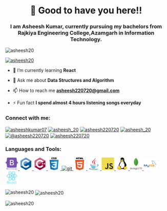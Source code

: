 <h1 align="center"> 👋 Good to have you here!!</h1>
<h3 align="center">I am Asheesh Kumar, currently pursuing my bachelors from Rajkiya Engineering College,Azamgarh in Information Technology.</h3>

<p align="left"> <img src="https://komarev.com/ghpvc/?username=asheesh20&label=Profile%20views&color=0e75b6&style=flat" alt="asheesh20" /> </p>

<p align="left"> <a href="https://github.com/ryo-ma/github-profile-trophy"><img src="https://github-profile-trophy.vercel.app/?username=asheesh20" alt="asheesh20" /></a> </p>

- 🌱 I’m currently learning **React**

- 💬 Ask me about **Data Structures and Algorithm**

- 📫 How to reach me **asheesh220720@gmail.com**

- ⚡ Fun fact **I spend almost 4 hours listening songs everyday**

<h3 align="left">Connect with me:</h3>
<p align="left">
<a href="https://linkedin.com/in/asheeshkumar07" target="blank"><img align="center" src="https://raw.githubusercontent.com/rahuldkjain/github-profile-readme-generator/master/src/images/icons/Social/linked-in-alt.svg" alt="asheeshkumar07" height="30" width="40" /></a>
<a href="https://www.codechef.com/users/asheesh_20" target="blank"><img align="center" src="https://cdn.jsdelivr.net/npm/simple-icons@3.1.0/icons/codechef.svg" alt="asheesh_20" height="30" width="40" /></a>
<a href="https://www.hackerrank.com/asheesh220720" target="blank"><img align="center" src="https://raw.githubusercontent.com/rahuldkjain/github-profile-readme-generator/master/src/images/icons/Social/hackerrank.svg" alt="asheesh220720" height="30" width="40" /></a>
<a href="https://www.leetcode.com/asheesh_20" target="blank"><img align="center" src="https://raw.githubusercontent.com/rahuldkjain/github-profile-readme-generator/master/src/images/icons/Social/leet-code.svg" alt="asheesh_20" height="30" width="40" /></a>
<a href="https://www.hackerearth.com/@asheesh220720" target="blank"><img align="center" src="https://raw.githubusercontent.com/rahuldkjain/github-profile-readme-generator/master/src/images/icons/Social/hackerearth.svg" alt="@asheesh220720" height="30" width="40" /></a>
<a href="https://auth.geeksforgeeks.org/user/asheesh220720" target="blank"><img align="center" src="https://raw.githubusercontent.com/rahuldkjain/github-profile-readme-generator/master/src/images/icons/Social/geeks-for-geeks.svg" alt="asheesh220720" height="30" width="40" /></a>
</p>

<h3 align="left">Languages and Tools:</h3>
<p align="left"> <a href="https://getbootstrap.com" target="_blank" rel="noreferrer"> <img src="https://raw.githubusercontent.com/devicons/devicon/master/icons/bootstrap/bootstrap-plain-wordmark.svg" alt="bootstrap" width="40" height="40"/> </a> <a href="https://www.cprogramming.com/" target="_blank" rel="noreferrer"> <img src="https://raw.githubusercontent.com/devicons/devicon/master/icons/c/c-original.svg" alt="c" width="40" height="40"/> </a> <a href="https://www.w3schools.com/cpp/" target="_blank" rel="noreferrer"> <img src="https://raw.githubusercontent.com/devicons/devicon/master/icons/cplusplus/cplusplus-original.svg" alt="cplusplus" width="40" height="40"/> </a> <a href="https://www.w3schools.com/css/" target="_blank" rel="noreferrer"> <img src="https://raw.githubusercontent.com/devicons/devicon/master/icons/css3/css3-original-wordmark.svg" alt="css3" width="40" height="40"/> </a> <a href="https://git-scm.com/" target="_blank" rel="noreferrer"> <img src="https://www.vectorlogo.zone/logos/git-scm/git-scm-icon.svg" alt="git" width="40" height="40"/> </a> <a href="https://www.w3.org/html/" target="_blank" rel="noreferrer"> <img src="https://raw.githubusercontent.com/devicons/devicon/master/icons/html5/html5-original-wordmark.svg" alt="html5" width="40" height="40"/> </a> <a href="https://www.java.com" target="_blank" rel="noreferrer"> <img src="https://raw.githubusercontent.com/devicons/devicon/master/icons/java/java-original.svg" alt="java" width="40" height="40"/> </a> <a href="https://developer.mozilla.org/en-US/docs/Web/JavaScript" target="_blank" rel="noreferrer"> <img src="https://raw.githubusercontent.com/devicons/devicon/master/icons/javascript/javascript-original.svg" alt="javascript" width="40" height="40"/> </a> <a href="https://www.linux.org/" target="_blank" rel="noreferrer"> <img src="https://raw.githubusercontent.com/devicons/devicon/master/icons/linux/linux-original.svg" alt="linux" width="40" height="40"/> </a> <a href="https://www.mongodb.com/" target="_blank" rel="noreferrer"> <img src="https://raw.githubusercontent.com/devicons/devicon/master/icons/mongodb/mongodb-original-wordmark.svg" alt="mongodb" width="40" height="40"/> </a> <a href="https://www.mysql.com/" target="_blank" rel="noreferrer"> <img src="https://raw.githubusercontent.com/devicons/devicon/master/icons/mysql/mysql-original-wordmark.svg" alt="mysql" width="40" height="40"/> </a> <a href="https://reactjs.org/" target="_blank" rel="noreferrer"> <img src="https://raw.githubusercontent.com/devicons/devicon/master/icons/react/react-original-wordmark.svg" alt="react" width="40" height="40"/> </a> </p>

<p><img align="left" src="https://github-readme-stats.vercel.app/api/top-langs?username=asheesh20&show_icons=true&locale=en&layout=compact" alt="asheesh20" /></p>

<p>&nbsp;<img align="center" src="https://github-readme-stats.vercel.app/api?username=asheesh20&show_icons=true&locale=en" alt="asheesh20" /></p>

<p><img align="center" src="https://github-readme-streak-stats.herokuapp.com/?user=asheesh20&" alt="asheesh20" /></p>
